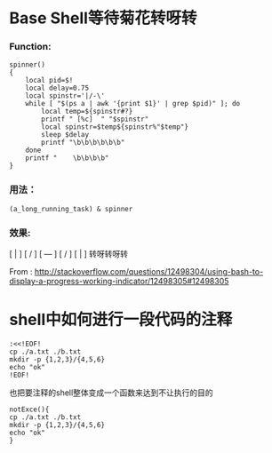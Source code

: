 # Base Shell等待菊花转呀转

### Function: 

```
spinner()
{
    local pid=$!
    local delay=0.75
    local spinstr='|/-\'
    while [ "$(ps a | awk '{print $1}' | grep $pid)" ]; do
        local temp=${spinstr#?}
        printf " [%c]  " "$spinstr"
        local spinstr=$temp${spinstr%"$temp"}
        sleep $delay
        printf "\b\b\b\b\b\b"
    done
    printf "    \b\b\b\b"
}

```

### 用法：

```
(a_long_running_task) & spinner
```

### 效果:

[ | ] [ / ] [ — ] [ / ] [ | ] 转呀转呀转


From : http://stackoverflow.com/questions/12498304/using-bash-to-display-a-progress-working-indicator/12498305#12498305



# shell中如何进行一段代码的注释

```
:<<!EOF!
cp ./a.txt ./b.txt
mkdir -p {1,2,3}/{4,5,6}
echo "ok"
!EOF!
```
也把要注释的shell整体变成一个函数来达到不让执行的目的
```
notExce(){
cp ./a.txt ./b.txt
mkdir -p {1,2,3}/{4,5,6}
echo "ok"
}
```